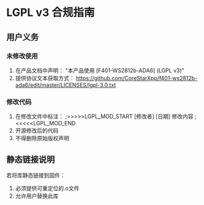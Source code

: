 # LGPL v3 合规指南

## 用户义务
### 未修改使用
1. 在产品文档中声明：
   "本产品使用 [F401-WS2812b-ADA6] (LGPL v3)"
2. 提供协议文本获取方式：
   https://github.com/CoreStarXpp/f401-ws2812b-ada6/edit/master/LICENSES/lgpl-3.0.txt

### 修改代码
1. 在修改文件中标注：
;>>>>>LGPL_MOD_START [修改者] [日期] 修改内容
;<<<<<LGPL_MOD_END
2. 开源修改后的代码
3. 不得删除原始版权声明

## 静态链接说明
若将库静态链接到固件：
1. 必须提供可重定位的.o文件
2. 允许用户替换此库
